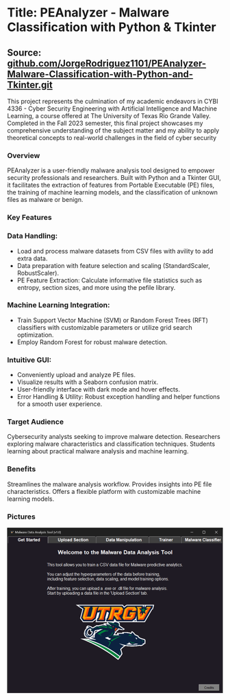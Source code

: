 # Title: PEAnalyzer - Malware Classification with Python & Tkinter
## Source: [github.com/JorgeRodriguez1101/PEAnalyzer-Malware-Classification-with-Python-and-Tkinter.git](https://github.com/JorgeRodriguez1101/PEAnalyzer-Malware-Classification-with-Python-and-Tkinter.git)

This project represents the culmination of my academic endeavors in CYBI 4336 - Cyber Security Engineering with Artificial Intelligence and Machine Learning, a course offered at The University of Texas Rio Grande Valley. Completed in the Fall 2023 semester, this final project showcases my comprehensive understanding of the subject matter and my ability to apply theoretical concepts to real-world challenges in the field of cyber security

### Overview

PEAnalyzer is a user-friendly malware analysis tool designed to empower security professionals and researchers.  Built with Python and a Tkinter GUI, it facilitates the extraction of features from Portable Executable (PE) files, the training of machine learning models, and the classification of unknown files as malware or benign.

### Key Features

### Data Handling:
* Load and process malware datasets from CSV files with avility to add extra data.
* Data preparation with feature selection and scaling (StandardScaler, RobustScaler).
* PE Feature Extraction: Calculate informative file statistics such as entropy, section sizes, and more using the pefile library.
  
### Machine Learning Integration:
* Train Support Vector Machine (SVM) or Random Forest Trees (RFT) classifiers with customizable parameters or utilize grid search optimization.
* Employ Random Forest for robust malware detection.
  
### Intuitive GUI:
* Conveniently upload and analyze PE files.
* Visualize results with a Seaborn confusion matrix.
* User-friendly interface with dark mode and hover effects.
* Error Handling & Utility: Robust exception handling and helper functions for a smooth user experience.
  
### Target Audience

Cybersecurity analysts seeking to improve malware detection.
Researchers exploring malware characteristics and classification techniques.
Students learning about practical malware analysis and machine learning.

### Benefits
Streamlines the malware analysis workflow.
Provides insights into PE file characteristics.
Offers a flexible platform with customizable machine learning models.

### Pictures
![](images/MalwareDataAnalysisTool/Picture1.png)

